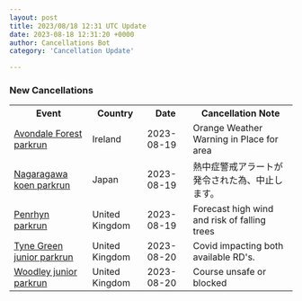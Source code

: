 ```yaml
---
layout: post
title: 2023/08/18 12:31 UTC Update
date: 2023-08-18 12:31:20 +0000
author: Cancellations Bot
category: 'Cancellation Update'

---
```


<h3>New Cancellations</h3>
<div class='hscrollable'>
<table style='width: 100%'>
    <tr>
        <th>Event</th>
        <th>Country</th>
        <th>Date</th>
        <th>Cancellation Note</th>
    </tr>
    <tr>
        <td><a href="https://www.parkrun.ie/avondaleforest">Avondale Forest parkrun</a></td>
        <td>Ireland</td>
        <td>2023-08-19</td>
        <td>Orange Weather Warning in Place for area</td>
    </tr>
    <tr>
        <td><a href="https://www.parkrun.jp/nagaragawakoen">Nagaragawa koen parkrun</a></td>
        <td>Japan</td>
        <td>2023-08-19</td>
        <td>熱中症警戒アラートが発令された為、中止します。</td>
    </tr>
    <tr>
        <td><a href="https://www.parkrun.org.uk/penrhyn">Penrhyn parkrun</a></td>
        <td>United Kingdom</td>
        <td>2023-08-19</td>
        <td>Forecast high wind and risk of falling trees</td>
    </tr>
    <tr>
        <td><a href="https://www.parkrun.org.uk/tynegreen-juniors">Tyne Green junior parkrun</a></td>
        <td>United Kingdom</td>
        <td>2023-08-20</td>
        <td>Covid impacting both available RD's.</td>
    </tr>
    <tr>
        <td><a href="https://www.parkrun.org.uk/woodley-juniors">Woodley junior parkrun</a></td>
        <td>United Kingdom</td>
        <td>2023-08-20</td>
        <td>Course unsafe or blocked</td>
    </tr>
</table>
</div>
